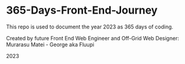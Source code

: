 # 365-Days-Front-End-Journey

This repo is used to document the year 2023 as 365 days of coding.

Created by future Front End Web Engineer and Off-Grid Web Designer:
Murarasu Matei - George aka Fluupi

2023
